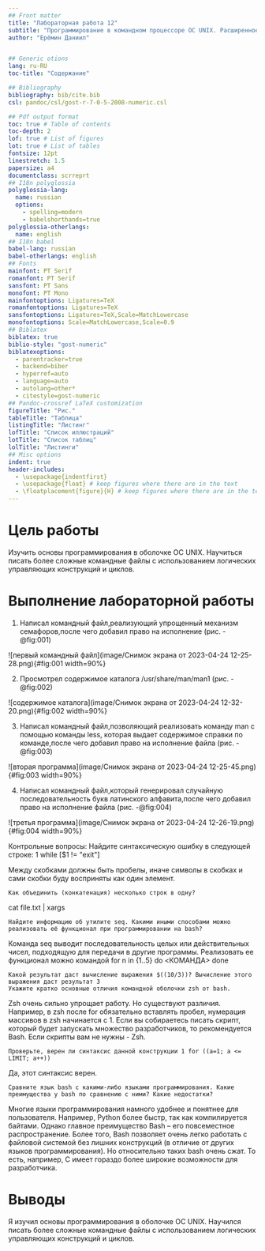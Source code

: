 ```yaml
---
## Front matter
title: "Лабораторная работа 12"
subtitle: "Программирование в командном процессоре ОС UNIX. Расширенное программирование"
author: "Ерёмин Даниил"


## Generic otions
lang: ru-RU
toc-title: "Содержание"

## Bibliography
bibliography: bib/cite.bib
csl: pandoc/csl/gost-r-7-0-5-2008-numeric.csl

## Pdf output format
toc: true # Table of contents
toc-depth: 2
lof: true # List of figures
lot: true # List of tables
fontsize: 12pt
linestretch: 1.5
papersize: a4
documentclass: scrreprt
## I18n polyglossia
polyglossia-lang:
  name: russian
  options:
	- spelling=modern
	- babelshorthands=true
polyglossia-otherlangs:
  name: english
## I18n babel
babel-lang: russian
babel-otherlangs: english
## Fonts
mainfont: PT Serif
romanfont: PT Serif
sansfont: PT Sans
monofont: PT Mono
mainfontoptions: Ligatures=TeX
romanfontoptions: Ligatures=TeX
sansfontoptions: Ligatures=TeX,Scale=MatchLowercase
monofontoptions: Scale=MatchLowercase,Scale=0.9
## Biblatex
biblatex: true
biblio-style: "gost-numeric"
biblatexoptions:
  - parentracker=true
  - backend=biber
  - hyperref=auto
  - language=auto
  - autolang=other*
  - citestyle=gost-numeric
## Pandoc-crossref LaTeX customization
figureTitle: "Рис."
tableTitle: "Таблица"
listingTitle: "Листинг"
lofTitle: "Список иллюстраций"
lotTitle: "Список таблиц"
lolTitle: "Листинги"
## Misc options
indent: true
header-includes:
  - \usepackage{indentfirst}
  - \usepackage{float} # keep figures where there are in the text
  - \floatplacement{figure}{H} # keep figures where there are in the text
---
```


# Цель работы

Изучить основы программирования в оболочке ОС UNIX. Научиться писать более сложные командные файлы с использованием логических управляющих конструкций и циклов.


# Выполнение лабораторной работы

1) Написал командный файл,реализующий упрощенный механизм семафоров,после чего добавил право на исполнение (рис. -@fig:001)

![первый командный файл](image/Снимок экрана от 2023-04-24 12-25-28.png){#fig:001 width=90%}

2) Просмотрел содержимое каталога /usr/share/man/man1 (рис. -@fig:002)

![содержимое каталога](image/Снимок экрана от 2023-04-24 12-32-20.png){#fig:002 width=90%}

3) Написал командный файл,позволяющий реализовать команду man с помощью команды less, которая выдает содержимое справки по команде,после чего добавил право на исполнение файла  (рис. -@fig:003)

![вторая программа](image/Снимок экрана от 2023-04-24 12-25-45.png){#fig:003 width=90%}

4) Написал командный файл,который генерировал случайную последовательность букв латинского алфавита,после чего добавил право на исполнение файла  (рис. -@fig:004)

![третья программа](image/Снимок экрана от 2023-04-24 12-26-19.png){#fig:004 width=90%}

Контрольные вопросы: 
    Найдите синтаксическую ошибку в следующей строке: 1 while [$1 != "exit"]

Между скобками должны быть пробелы, иначе символы в скобках и сами скобки буду восприняты как один элемент.

    Как объединить (конкатенация) несколько строк в одну?

cat file.txt | xargs

    Найдите информацию об утилите seq. Какими иными способами можно реализовать её функционал при программировании на bash?

Команда seq выводит последовательность целых или действительных чисел, подходящую для передачи в другие программы. Реализовать ее функционал можно командой for n in {1..5} do <КОМАНДА> done

    Какой результат даст вычисление выражения $((10/3))? Вычисление этого выражения даст результат 3
    Укажите кратко основные отличия командной оболочки zsh от bash.

Zsh очень сильно упрощает работу. Но существуют различия. Например, в zsh после for обязательно вставлять пробел, нумерация массивов в zsh начинается с 1. Если вы собираетесь писать скрипт, который будет запускать множество разработчиков, то рекомендуется Bash. Если скрипты вам не нужны - Zsh.

    Проверьте, верен ли синтаксис данной конструкции 1 for ((a=1; a <= LIMIT; a++))

Да, этот синтаксис верен.

    Сравните язык bash с какими-либо языками программирования. Какие преимущества у bash по сравнению с ними? Какие недостатки?

Многие языки программирования намного удобнее и понятнее для пользователя. Например, Python более быстр, так как компилируется байтами. Однако главное преимущество Bash – его повсеместное распространение. Более того, Bash позволяет очень легко работать с файловой системой без лишних конструкций (в отличие от других языков программирования). Но относительно таких bash очень сжат. То есть, например, C имеет гораздо более широкие возможности для разработчика.




# Выводы

Я изучил основы программирования в оболочке ОС UNIX. Научился писать более сложные командные файлы с использованием логических управляющих конструкций и циклов.

